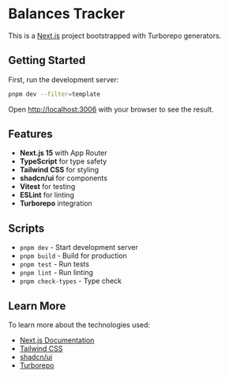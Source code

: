 # Balances Tracker

This is a [Next.js](https://nextjs.org) project bootstrapped with Turborepo generators.

## Getting Started

First, run the development server:

```bash
pnpm dev --filter=template
```

Open [http://localhost:3006](http://localhost:3006) with your browser to see the result.

## Features

- **Next.js 15** with App Router
- **TypeScript** for type safety
- **Tailwind CSS** for styling
- **shadcn/ui** for components
- **Vitest** for testing
- **ESLint** for linting
- **Turborepo** integration

## Scripts

- `pnpm dev` - Start development server
- `pnpm build` - Build for production
- `pnpm test` - Run tests
- `pnpm lint` - Run linting
- `pnpm check-types` - Type check

## Learn More

To learn more about the technologies used:

- [Next.js Documentation](https://nextjs.org/docs)
- [Tailwind CSS](https://tailwindcss.com)
- [shadcn/ui](https://ui.shadcn.com)
- [Turborepo](https://turbo.build/repo)